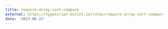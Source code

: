 ```yaml
---
title: require-array-sort-compare
external: https://typescript-eslint.io/rules/require-array-sort-compare/
date: '2023-06-21'
---
```

